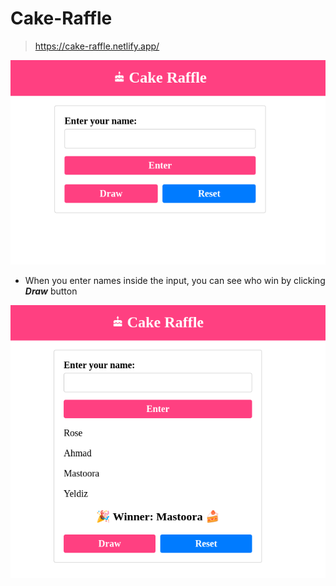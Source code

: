 # Cake-Raffle

> https://cake-raffle.netlify.app/


![Alt text](image.png)


+ When you enter names inside the input, you can see who win by clicking **_Draw_** button

![Alt text](./images/image-1.png)
